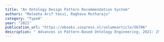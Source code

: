 ```yaml
---
title: "An Ontology Design Pattern Recommendation System"
authors: "Maleeha Arif Yasvi, Raghava Mutharaju"
category: "TypeA"
year: "2021"
publication_url: "https://ebooks.iospress.nl/volumearticle/56706"
description: " Advances in Pattern-Based Ontology Engineering, 2021: 258-272"
---
```

